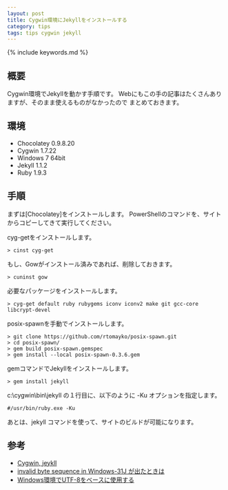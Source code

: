 ```yaml
---
layout: post
title: Cygwin環境にJekyllをインストールする
category: tips
tags: tips cygwin jekyll
---
```

{% include keywords.md %}

## 概要

Cygwin環境でJekyllを動かす手順です。
Webにもこの手の記事はたくさんありますが、そのまま使えるものがなかったので
まとめておきます。

## 環境

* Chocolatey 0.9.8.20
* Cygwin 1.7.22
* Windows 7 64bit
* Jekyll 1.1.2
* Ruby 1.9.3

## 手順

まずは[Chocolatey]をインストールします。
PowerShellのコマンドを、サイトからコピーしてきて実行してください。

cyg-getをインストールします。

    > cinst cyg-get

もし、Gowがインストール済みであれば、削除しておきます。

    > cuninst gow

必要なパッケージをインストールします。

    > cyg-get default ruby rubygems iconv iconv2 make git gcc-core libcrypt-devel

posix-spawnを手動でインストールします。

    > git clone https://github.com/rtomayko/posix-spawn.git
    > cd posix-spawn/
    > gem build posix-spawn.gemspec
    > gem install --local posix-spawn-0.3.6.gem

gemコマンドでJekyllをインストールします。

    > gem install jekyll

c:\cygwin\bin\jekyll の１行目に、以下のように -Ku オプションを指定します。

    #/usr/bin/ruby.exe -Ku

あとは、jekyll コマンドを使って、サイトのビルドが可能になります。

## 参考

* [Cygwin, jeykll](http://homepage3.nifty.com/k-takata/diary/2012-06.html#06)
* [invalid byte sequence in Windows-31J が出たときは](http://blog.cles.jp/item/5698)
* [Windows環境でUTF-8をベースに使用する](http://www.rubylife.jp/ini/japan/index5.html)
